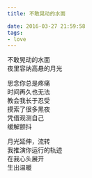 ```yaml
---
title: 不敢晃动的水面

date: 2016-03-27 21:59:58 
tags: 
- love
---
```

不敢晃动的水面\
夜里容纳高悬的月光

思念你总是疼痛\
时间再久也无法\
教会我长于忍受\
摸索了很多黑夜\
凭借观测自己\
缓解颤抖

月光延伸，流转\
我推演你运行的轨迹\
在我心头展开\
生出温暖
